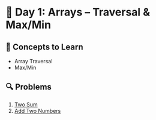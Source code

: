 # 🌼 Day 1: Arrays – Traversal & Max/Min

## 📘 Concepts to Learn
- Array Traversal
- Max/Min

## 🔍 Problems
1. [Two Sum](https://leetcode.com/problems/two-sum/)
2. [Add Two Numbers](https://leetcode.com/problems/add-two-numbers/)